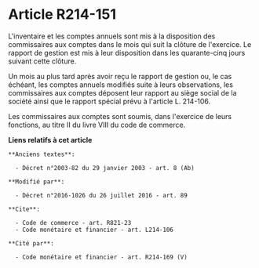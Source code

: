 # Article R214-151

L'inventaire et les comptes annuels sont mis à la disposition des commissaires aux comptes dans le mois qui suit la clôture
de l'exercice. Le rapport de gestion est mis à leur disposition dans les quarante-cinq jours suivant cette clôture. 

Un mois au plus tard après avoir reçu le rapport de gestion ou, le cas échéant, les comptes annuels modifiés suite à leurs
observations, les commissaires aux comptes déposent leur rapport au siège social de la société ainsi que le rapport spécial
prévu à l'article L. 214-106. 

Les commissaires aux comptes sont soumis, dans l'exercice de leurs fonctions, au titre II du livre VIII du code de commerce.

**Liens relatifs à cet article**

	**Anciens textes**:

	  - Décret n°2003-82 du 29 janvier 2003 - art. 8 (Ab)

	**Modifié par**:

	  - Décret n°2016-1026 du 26 juillet 2016 - art. 89

	**Cite**:

	  - Code de commerce - art. R821-23
	  - Code monétaire et financier - art. L214-106

	**Cité par**:

	  - Code monétaire et financier - art. R214-169 (V)

